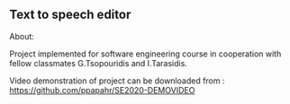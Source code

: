 ## Text to speech editor

About:

Project implemented for software engineering course in cooperation with fellow classmates G.Tsopouridis and I.Tarasidis.

Video demonstration of project can be downloaded from : https://github.com/ppapahr/SE2020-DEMOVIDEO
